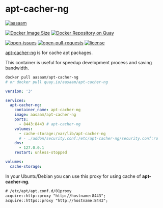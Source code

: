 # apt-cacher-ng

[![aasaam](https://flat.badgen.net/badge/aasaam/software%20development%20group/0277bd?labelColor=000000&icon=https%3A%2F%2Fcdn.jsdelivr.net%2Fgh%2Faasaam%2Finformation%2Flogo%2Faasaam.svg)](https://github.com/aasaam)

[![Docker Image Size](https://flat.badgen.net/docker/size/aasaam/apt-cacher-ng)](https://hub.docker.com/r/aasaam/apt-cacher-ng)
[![Docker Repository on Quay](https://flat.badgen.net/badge/quay.io/repo/cyan)](https://quay.io/repository/aasaam/apt-cacher-ng)

[![open-issues](https://flat.badgen.net/github/open-issues/aasaam/apt-cacher-ng)](https://github.com/aasaam/apt-cacher-ng/issues)
[![open-pull-requests](https://flat.badgen.net/github/open-prs/aasaam/apt-cacher-ng)](https://github.com/aasaam/apt-cacher-ng/pulls)
[![license](https://flat.badgen.net/github/license/aasaam/apt-cacher-ng)](./LICENSE)

[apt-cacher-ng](http://www.unix-ag.uni-kl.de/~bloch/acng/) is for cache apt packages.

This container is useful for speedup development process and saving bandwidth.

```bash
docker pull aasaam/apt-cacher-ng
# or docker pull quay.io/aasaam/apt-cacher-ng
```

```yml
version: '3'

services:
  apt-cacher-ng:
    container_name: apt-cacher-ng
    image: aasaam/apt-cacher-ng
    ports:
      - 8443:8443 # apt-cacher-ng
    volumes:
      - cache-storage:/var/lib/apt-cacher-ng
      # - ./addon/security.conf:/etc/apt-cacher-ng/security.conf:ro
    dns:
      - 127.0.0.1
    restart: unless-stopped

volumes:
  cache-storage:
```

In your Ubuntu/Debian you can use this proxy for using cache of **apt-cacher-ng**.

```txt
# /etc/apt/apt.conf.d/01proxy
acquire::http::proxy "http://hostname:8443";
acquire::https::proxy "http://hostname:8443";
```
